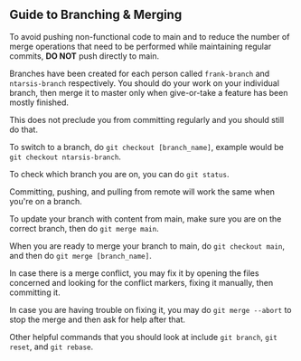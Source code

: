 ## Guide to Branching & Merging
To avoid pushing non-functional code to main and to reduce the number of merge operations that need to be performed while maintaining regular commits, **DO NOT** push directly to main.

Branches have been created for each person called `frank-branch` and `ntarsis-branch` respectively. You should do your work on your individual branch, then merge it to master only when give-or-take a feature has been mostly finished.

This does not preclude you from committing regularly and you should still do that.

To switch to a branch, do `git checkout [branch_name]`, example would be `git checkout ntarsis-branch`.

To check which branch you are on, you can do `git status`.

Committing, pushing, and pulling from remote will work the same when you're on a branch.

To update your branch with content from main, make sure you are on the correct branch, then do `git merge main`.

When you are ready to merge your branch to main, do `git checkout main`, and then do `git merge [branch_name]`.

In case there is a merge conflict, you may fix it by opening the files concerned and looking for the conflict markers, fixing it manually, then committing it.

In case you are having trouble on fixing it, you may do `git merge --abort` to stop the merge and then ask for help after that.

Other helpful commands that you should look at include `git branch`, `git reset`, and `git rebase`.
